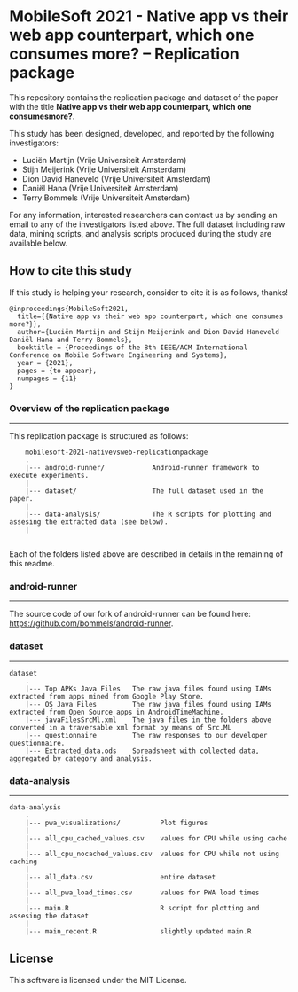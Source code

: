 # MobileSoft 2021 - Native app vs their web app counterpart, which one consumes more? – Replication package


This repository contains the replication package and dataset of the paper with the title **Native app vs their web app counterpart, which one consumesmore?**.

This study has been designed, developed, and reported by the following investigators:

- Luciën Martijn (Vrije Universiteit Amsterdam)
- Stijn Meijerink (Vrije Universiteit Amsterdam)
- Dion David Haneveld (Vrije Universiteit Amsterdam)
- Daniël Hana (Vrije Universiteit Amsterdam)
- Terry Bommels (Vrije Universiteit Amsterdam)

For any information, interested researchers can contact us by sending an email to any of the investigators listed above.
The full dataset including raw data, mining scripts, and analysis scripts produced during the study are available below.

## How to cite this study
If this study is helping your research, consider to cite it is as follows, thanks!

```
@inproceedings{MobileSoft2021,
  title={{Native app vs their web app counterpart, which one consumes more?}},
  author={Luciën Martijn and Stijn Meijerink and Dion David Haneveld Daniël Hana and Terry Bommels},
  booktitle = {Proceedings of the 8th IEEE/ACM International Conference on Mobile Software Engineering and Systems},
  year = {2021},
  pages = {to appear},
  numpages = {11}
}
```

### Overview of the replication package
---

This replication package is structured as follows:


```
    mobilesoft-2021-nativevsweb-replicationpackage
    .
    |--- android-runner/            Android-runner framework to execute experiments.
    |
    |--- dataset/                   The full dataset used in the paper.
    |
    |--- data-analysis/             The R scripts for plotting and assesing the extracted data (see below).
    |
    
```

Each of the folders listed above are described in details in the remaining of this readme.

### android-runner
---
The source code of our fork of android-runner can be found here: https://github.com/bommels/android-runner.

### dataset
---
```
dataset
    .
    |--- Top APKs Java Files   The raw java files found using IAMs extracted from apps mined from Google Play Store.  
    |--- OS Java Files         The raw java files found using IAMs extracted from Open Source apps in AndroidTimeMachine.
    |--- javaFilesSrcMl.xml    The java files in the folders above converted in a traversable xml format by means of Src.ML
    |--- questionnaire         The raw responses to our developer questionnaire.
    |--- Extracted_data.ods    Spreadsheet with collected data, aggregated by category and analysis.

``` 

### data-analysis
---
```
data-analysis
    .
    |--- pwa_visualizations/          Plot figures
    |
    |--- all_cpu_cached_values.csv    values for CPU while using cache
    |
    |--- all_cpu_nocached_values.csv  values for CPU while not using caching
    |
    |--- all_data.csv                 entire dataset
    |
    |--- all_pwa_load_times.csv       values for PWA load times	
    |
    |--- main.R                       R script for plotting and assesing the dataset
    |
    |--- main_recent.R                slightly updated main.R	
```

## License

This software is licensed under the MIT License.
